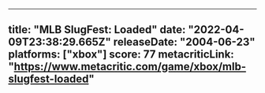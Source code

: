 
---
title: "MLB SlugFest: Loaded"
date: "2022-04-09T23:38:29.665Z"
releaseDate: "2004-06-23"
platforms: ["xbox"]
score: 77
metacriticLink: "https://www.metacritic.com/game/xbox/mlb-slugfest-loaded"
---

